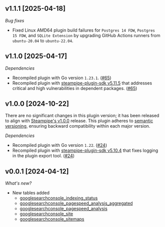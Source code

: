 ## v1.1.1 [2025-04-18]

_Bug fixes_

- Fixed Linux AMD64 plugin build failures for `Postgres 14 FDW`, `Postgres 15 FDW`, and `SQLite Extension` by upgrading GitHub Actions runners from `ubuntu-20.04` to `ubuntu-22.04`.

## v1.1.0 [2025-04-17]

_Dependencies_

- Recompiled plugin with Go version `1.23.1`. ([#65](https://github.com/turbot/steampipe-plugin-googlesearchconsole/pull/65))
- Recompiled plugin with [steampipe-plugin-sdk v5.11.5](https://github.com/turbot/steampipe-plugin-sdk/blob/v5.11.5/CHANGELOG.md#v5115-2025-03-31) that addresses critical and high vulnerabilities in dependent packages. ([#65](https://github.com/turbot/steampipe-plugin-googlesearchconsole/pull/65))

## v1.0.0 [2024-10-22]

There are no significant changes in this plugin version; it has been released to align with [Steampipe's v1.0.0](https://steampipe.io/changelog/steampipe-cli-v1-0-0) release. This plugin adheres to [semantic versioning](https://semver.org/#semantic-versioning-specification-semver), ensuring backward compatibility within each major version.

_Dependencies_

- Recompiled plugin with Go version `1.22`. ([#24](https://github.com/turbot/steampipe-plugin-googlesearchconsole/pull/24))
- Recompiled plugin with [steampipe-plugin-sdk v5.10.4](https://github.com/turbot/steampipe-plugin-sdk/blob/develop/CHANGELOG.md#v5104-2024-08-29) that fixes logging in the plugin export tool. ([#24](https://github.com/turbot/steampipe-plugin-googlesearchconsole/pull/24))

## v0.0.1 [2024-04-12]

_What's new?_

- New tables added
  - [googlesearchconsole_indexing_status](https://hub.steampipe.io/plugins/turbot/googlesearchconsole/tables/googlesearchconsole_indexing_status)
  - [googlesearchconsole_pagespeed_analysis_aggregated](https://hub.steampipe.io/plugins/turbot/googlesearchconsole/tables/googlesearchconsole_pagespeed_analysis_aggregated)
  - [googlesearchconsole_pagespeed_analysis](https://hub.steampipe.io/plugins/turbot/googlesearchconsole/tables/googlesearchconsole_pagespeed_analysis)
  - [googlesearchconsole_site](https://hub.steampipe.io/plugins/turbot/googlesearchconsole/tables/googlesearchconsole_site)
  - [googlesearchconsole_sitemaps](https://hub.steampipe.io/plugins/turbot/googlesearchconsole/tables/googlesearchconsole_sitemaps)
